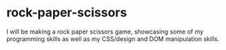 # rock-paper-scissors
I will be making a rock paper scissors game, showcasing some of my programming skills as well as my CSS/design  and DOM manipulation skills.